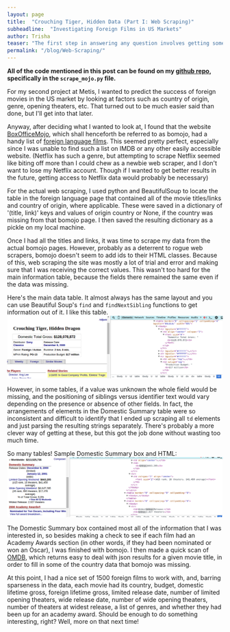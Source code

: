 ```yaml
---
layout: page
title:  "Crouching Tiger, Hidden Data (Part I: Web Scraping)"
subheadline:  "Investigating Foreign Films in US Markets"
author: Trisha
teaser: "The first step in answering any question involves getting some data. In this case, that meant web scraping."
permalink: "/blog/Web-Scraping/"
---
```


**All of the code mentioned in this post can be found on my [github repo](https://github.com/trishaandrews/movie_analysis), specifically in the `scrape_mojo.py` file.**  

For my second project at Metis, I wanted to predict the success of foreign movies in the US market by looking at factors such as country of origin, genre, opening theaters, etc. That turned out to be much easier said than done, but I'll get into that later.  

Anyway, after deciding what I wanted to look at, I found that the website [BoxOfficeMojo](http://www.boxofficemojo.com/), which shall henceforth be referred to as bomojo, had a handy list of [foreign language films](http://www.boxofficemojo.com/genres/chart/?id=foreign.htm). This seemed pretty perfect, especially since I was unable to find such a list on IMDB or any other easily accessible website. (Netflix has such a genre, but attempting to scrape Netflix seemed like biting off more than I could chew as a newbie web scraper, and I don't want to lose my Netflix account. Though if I wanted to get better results in the future, getting access to Netflix data would probably be necessary)  

For the actual web scraping, I used python and BeautifulSoup to locate the table in the foreign language page that contained all of the movie titles/links and country of origin, where applicable. These were saved in a dictionary of '(title, link)' keys and values of origin country or None, if the country was missing from that bomojo page. I then saved the resulting dictionary as a pickle on my local machine.  

Once I had all the titles and links, it was time to scrape my data from the actual bomojo pages. However, probably as a deterrent to rogue web scrapers, bomojo doesn't seem to add ids to their HTML classes. Because of this, web scraping the site was mostly a lot of trial and error and making sure that I was receiving the correct values. This wasn't too hard for the main information table, because the fields there remained the same even if the data was missing.  
 
Here's the main data table. It almost always has the same layout and you can use Beautiful Soup's `find` and `findNextSibling` functions to get information out of it. I like this table.  
![BOMojo main data table](../images/bomojo_screenshot.png "main data table and html")

However, in some tables, if a value was unknown the whole field would be missing, and the positioning of siblings versus identifier text would vary depending on the presence or absence of other fields. In fact, the arrangements of elements in the Domestic Summary table were so inconsistent and difficult to identify that I ended up scraping all `td` elements and just parsing the resulting strings separately. There's probably a more clever way of getting at these, but this got the job done without wasting too much time.  

So many tables! Sample Domestic Summary box and HTML:  
![Domestic Summary Box](../images/bomojo_domestic_summary.png "domestic summary box and html")

The Domestic Summary box contained most all of the information that I was interested in, so besides making a check to see if each film had an Academy Awards section (in other words, if they had been nominated or won an Oscar), I was finished with bomojo. I then made a quick scan of [OMDB](http://www.omdbapi.com/), which returns easy to deal with json results for a given movie title, in order to fill in some of the country data that bomojo was missing.  

At this point, I had a nice set of 1500 foreign films to work with, and, barring sparseness in the data, each movie had its country, budget, domestic lifetime gross, foreign lifetime gross, limited release date, number of limited opening theaters, wide release date, number of wide opening theaters, number of theaters at widest release, a list of genres, and whether they had been up for an academy award. Should be enough to do something interesting, right? Well, more on that next time!
